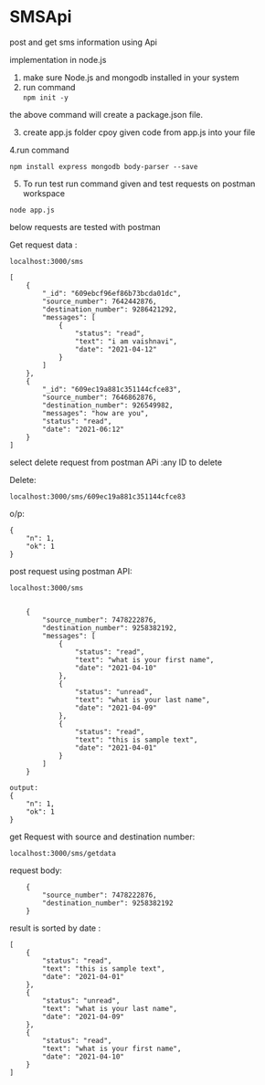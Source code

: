 # SMSApi
post and get sms information using Api

implementation in node.js

1. make sure Node.js and mongodb installed in your system 
2. run command <br>
``
npm init -y
``

the above command will create a package.json file.

3. create app.js folder cpoy given code from app.js into  your file

4.run command

``
npm install express mongodb body-parser --save
``

5. To run test run command given and test requests on postman workspace

``
node app.js
``

below requests are tested with postman

Get request data :

``
localhost:3000/sms
``

````
[
    {
        "_id": "609ebcf96ef86b73bcda01dc",
        "source_number": 7642442876,
        "destination_number": 9286421292,
        "messages": [
            {
                "status": "read",
                "text": "i am vaishnavi",
                "date": "2021-04-12"
            }
        ]
    },
    {
        "_id": "609ec19a881c351144cfce83",
        "source_number": 7646862876,
        "destination_number": 926549982,
        "messages": "how are you",
        "status": "read",
        "date": "2021-06:12"
    }
]
````
select delete request from postman APi  :any ID to delete <br>

Delete:<br>

``
localhost:3000/sms/609ec19a881c351144cfce83
``

o/p:
````
{
    "n": 1,
    "ok": 1
}
````

post request using postman API:

``
localhost:3000/sms
``

````

    {
        "source_number": 7478222876,
        "destination_number": 9258382192,
        "messages": [
            {
                "status": "read",
                "text": "what is your first name",
                "date": "2021-04-10"
            },
            {
                "status": "unread",
                "text": "what is your last name",
                "date": "2021-04-09"
            },
            {
                "status": "read",
                "text": "this is sample text",
                "date": "2021-04-01"
            }
        ]
    }
````

````
output:
{
    "n": 1,
    "ok": 1
}
 ````

get Request with source and destination number:

``
localhost:3000/sms/getdata
``

request body:

````
    {
        "source_number": 7478222876,
        "destination_number": 9258382192
    }
 ````



result is sorted by date :

````
[
    {
        "status": "read",
        "text": "this is sample text",
        "date": "2021-04-01"
    },
    {
        "status": "unread",
        "text": "what is your last name",
        "date": "2021-04-09"
    },
    {
        "status": "read",
        "text": "what is your first name",
        "date": "2021-04-10"
    }
]
````
